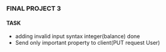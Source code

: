### FINAL PROJECT 3

#### TASK

- adding invalid input syntax integer(balance) done
- Send only important property to client(PUT request User)
